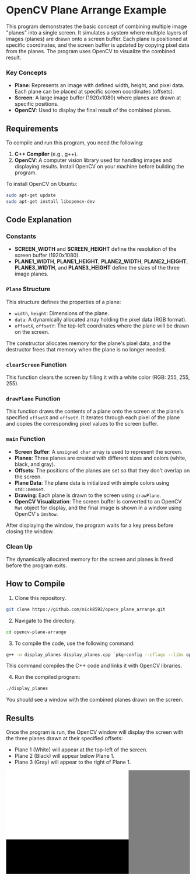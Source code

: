 # OpenCV Plane Arrange Example

This program demonstrates the basic concept of combining multiple image "planes" into a single screen. It simulates a system where multiple layers of images (planes) are drawn onto a screen buffer. Each plane is positioned at specific coordinates, and the screen buffer is updated by copying pixel data from the planes. The program uses OpenCV to visualize the combined result.

### Key Concepts
- **Plane**: Represents an image with defined width, height, and pixel data. Each plane can be placed at specific screen coordinates (offsets).
- **Screen**: A large image buffer (1920x1080) where planes are drawn at specific positions.
- **OpenCV**: Used to display the final result of the combined planes.

## Requirements

To compile and run this program, you need the following:

1. **C++ Compiler** (e.g., g++).
2. **OpenCV**: A computer vision library used for handling images and displaying results. Install OpenCV on your machine before building the program.

To install OpenCV on Ubuntu:
```bash
sudo apt-get update
sudo apt-get install libopencv-dev
```

## Code Explanation

### Constants

- **SCREEN_WIDTH** and **SCREEN_HEIGHT** define the resolution of the screen buffer (1920x1080).
- **PLANE1_WIDTH**, **PLANE1_HEIGHT**, **PLANE2_WIDTH**, **PLANE2_HEIGHT**, **PLANE3_WIDTH**, and **PLANE3_HEIGHT** define the sizes of the three image planes.

### `Plane` Structure

This structure defines the properties of a plane:
- `width`, `height`: Dimensions of the plane.
- `data`: A dynamically allocated array holding the pixel data (RGB format).
- `offsetX`, `offsetY`: The top-left coordinates where the plane will be drawn on the screen.

The constructor allocates memory for the plane's pixel data, and the destructor frees that memory when the plane is no longer needed.

### `clearScreen` Function

This function clears the screen by filling it with a white color (RGB: 255, 255, 255).

### `drawPlane` Function

This function draws the contents of a plane onto the screen at the plane's specified `offsetX` and `offsetY`. It iterates through each pixel of the plane and copies the corresponding pixel values to the screen buffer.

### `main` Function

- **Screen Buffer**: A `unsigned char` array is used to represent the screen.
- **Planes**: Three planes are created with different sizes and colors (white, black, and gray).
- **Offsets**: The positions of the planes are set so that they don't overlap on the screen.
- **Plane Data**: The plane data is initialized with simple colors using `std::memset`.
- **Drawing**: Each plane is drawn to the screen using `drawPlane`.
- **OpenCV Visualization**: The screen buffer is converted to an OpenCV `Mat` object for display, and the final image is shown in a window using OpenCV's `imshow`.

After displaying the window, the program waits for a key press before closing the window.

### Clean Up

The dynamically allocated memory for the screen and planes is freed before the program exits.

## How to Compile

1. Clone this repository.

```bash
git clone https://github.com/nick8592/opecv_plane_arrange.git
```
2. Navigate to the directory.

```bash
cd opencv-plane-arrange
```
3. To compile the code, use the following command:

```bash
g++ -o display_planes display_planes.cpp `pkg-config --cflags --libs opencv4`
```

This command compiles the C++ code and links it with OpenCV libraries.

4. Run the compiled program:

```bash
./display_planes
```

You should see a window with the combined planes drawn on the screen.

## Results

Once the program is run, the OpenCV window will display the screen with the three planes drawn at their specified offsets:
- Plane 1 (White) will appear at the top-left of the screen.
- Plane 2 (Black) will appear below Plane 1.
- Plane 3 (Gray) will appear to the right of Plane 1.

![planes_img.png](planes_img.png)
